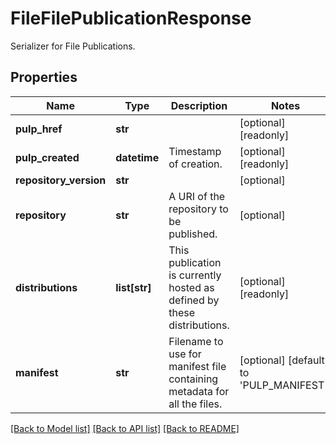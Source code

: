 # FileFilePublicationResponse

Serializer for File Publications.
## Properties
Name | Type | Description | Notes
------------ | ------------- | ------------- | -------------
**pulp_href** | **str** |  | [optional] [readonly] 
**pulp_created** | **datetime** | Timestamp of creation. | [optional] [readonly] 
**repository_version** | **str** |  | [optional] 
**repository** | **str** | A URI of the repository to be published. | [optional] 
**distributions** | **list[str]** | This publication is currently hosted as defined by these distributions. | [optional] [readonly] 
**manifest** | **str** | Filename to use for manifest file containing metadata for all the files. | [optional] [default to 'PULP_MANIFEST']

[[Back to Model list]](../README.md#documentation-for-models) [[Back to API list]](../README.md#documentation-for-api-endpoints) [[Back to README]](../README.md)


